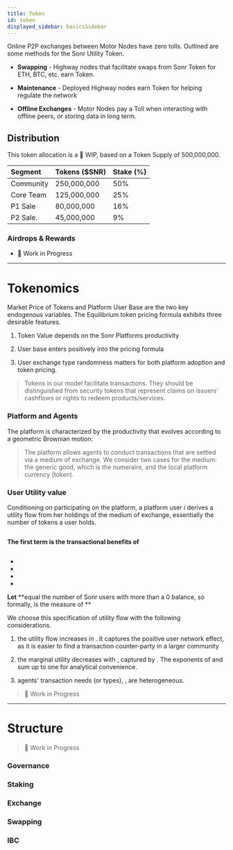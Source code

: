```yaml
---
title: Token
id: token
displayed_sidebar: basicsSidebar
---
```


Online P2P exchanges between Motor Nodes have zero tolls. Outlined are some methods for the Sonr Utility Token.

*   **Swapping** - Highway nodes that facilitate swaps from Sonr Token for ETH, BTC, etc. earn Token.

*   **Maintenance** - Deployed Highway nodes earn Token for helping regulate the network

*   **Offline Exchanges** - Motor Nodes pay a Toll when interacting with offline peers, or storing data in long term.

## Distribution

This token allocation is a 🚧 WIP, based on a Token Supply of 500,000,000.

| Segment   | Tokens ($SNR) | Stake (%) |
| :-------- | :------------ | :-------- |
| Community | 250,000,000   | 50%       |
| Core Team | 125,000,000   | 25%       |
| P1 Sale   | 80,000,000    | 16%       |
| P2 Sale.  | 45,000,000    | 9%        |

### Airdrops & Rewards

*   🚧 Work in Progress

***

# Tokenomics

Market Price of Tokens and Platform User Base are the two key endogenous variables. The Equilibrium token pricing formula exhibits three desirable features.

1.  Token Value depends on the Sonr Platforms productivity

2.  User base enters positively into the pricing formula

3.  User exchange type randomness matters for both platform adoption and token pricing.

> Tokens in our model facilitate transactions. They should be distinguished from security tokens that represent claims on issuers' cashflows or rights to redeem products/services.

### Platform and Agents

The platform is characterized by the productivity that evolves according to a geometric Brownian motion:

> The platform allows agents to conduct transactions that are settled via a medium of exchange. We consider two cases for the medium: the generic good, which is the numeraire, and the local platform currency (token).

### User Utility value

Conditioning on participating on the platform, a platform user $i$ derives a utility flow from her holdings of the medium of exchange,  essentially the number of tokens a user holds.

```html
```

**The first term is the transactional benefits of**&#x20;

```html
```

*

*

*

*

**Let**  **equal the number of Sonr users with more than a 0 balance, so formally,  is the measure of **

We choose this specification of utility flow with the following considerations.

1.  the utility flow increases in . It captures the positive user network effect, as it is easier to find a transaction counter-party in a larger community

2.  the marginal utility decreases with , captured by . The exponents of  and  sum up to one for analytical convenience.

3.  agents' transaction needs (or types), , are heterogeneous.

> 🚧 Work in Progress

***

# Structure

> 🚧 Work in Progress

### Governance

### Staking

### Exchange

### Swapping

### IBC
